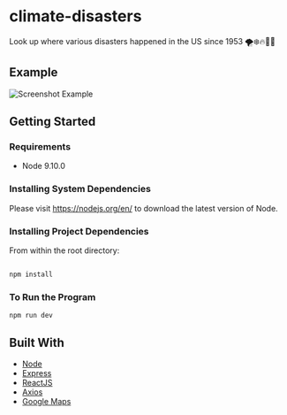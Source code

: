 # climate-disasters

Look up where various disasters happened in the US since 1953
🌪❄️🔥🌋🌊

## Example
![Screenshot Example](https://i.imgur.com/cDazSL2.png)

## Getting Started

### Requirements
- Node 9.10.0

### Installing System Dependencies
Please visit https://nodejs.org/en/ to download the latest version of Node.

### Installing Project Dependencies
From within the root directory:

```sh

npm install

```
### To Run the Program

`npm run dev`

## Built With
- [Node](https://nodejs.org/en/)
- [Express](https://expressjs.com/)
- [ReactJS](https://reactjs.org/)
- [Axios](https://github.com/axios/axios)
- [Google Maps](https://www.google.com/maps)

